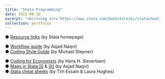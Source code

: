 ```yaml
---
title: "Stata Programming"
date: 2022-08-16
excerpt: "<br/><img src='https://www.stata.com/bookstore/bi/statacheatsheets.png'>" 
collection: portfolio
---
```


● <a href="https://www.stata.com/links/" target="_blank">Resource links</a> (by Stata homepage) <br>

● <a href="https://medium.com/the-stata-guide/the-stata-workflow-guide-52418ce35006" target="_blank">Workflow guide</a> (by Asjad Naqvi) <br>
● <a href="https://github.com/michaelstepner/healthinequality-code/tree/main/code" target="_blank">Coding Style Guide</a> (by Michael Stepner) <br>

● <a href="https://aeturrell.github.io/coding-for-economists/intro.html" target="_blank">Coding for Economists</a> (by Hans H. Sievertsen) <br>
● <a href="https://medium.com/the-stata-guide/covid-19-visualizations-with-stata-part-4-maps-fbd4fe2642f6" target="_blank">Maps in Stata [I]</a> & <a href="https://medium.com/the-stata-guide/maps-in-stata-ii-fcb574270269" target="_blank"> [II]</a> (by Asjad Naqvi) <br>
● <a href="https://www.stata.com/bookstore/stata-cheat-sheets/" target="_blank">Stata cheat sheets</a> (by Tim Essam & Laura Hughes) 
